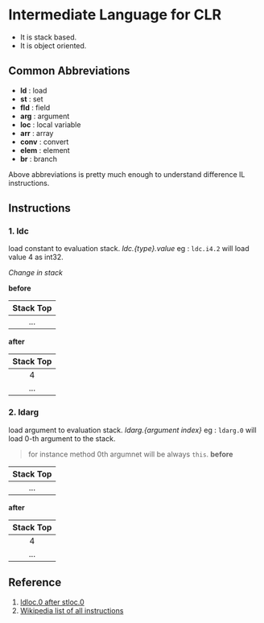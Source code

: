 ﻿# Intermediate Language for CLR
- It is stack based.
- It is object oriented.

## Common Abbreviations
- **ld**   : load
- **st**   : set
- **fld**  : field
- **arg**  : argument
- **loc**  : local variable
- **arr**  : array
- **conv** : convert
- **elem** : element
- **br**   : branch

Above abbreviations is pretty much enough to understand difference IL instructions. 

## Instructions
### 1. ldc
load constant to evaluation stack. *ldc.{type}.value*
eg : `ldc.i4.2` will load value 4 as int32.

*Change in stack*

**before**

|Stack Top|
|:-------:|
|   ...   |

**after**

|Stack Top|
|:-------:|
|    4    |
|   ...   |

### 2. ldarg
load argument to evaluation stack. *ldarg.{argument index}*
eg : `ldarg.0` will load 0-th argument to the stack.
> for instance method 0th argumnet will be always `this`.
**before**

|Stack Top|
|:-------:|
|   ...   |

**after**

|Stack Top|
|:-------:|
|    4    |
|   ...   |

## Reference 
1. [ldloc.0 after stloc.0 ](https://stackoverflow.com/questions/44733675/why-there-is-a-ldloc-0-just-after-stloc-0-in-il-code)
2. [Wikipedia list of all instructions](https://en.wikipedia.org/wiki/List_of_CIL_instructions)
